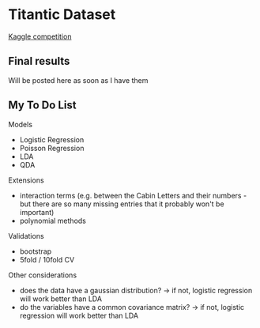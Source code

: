 # Titantic Dataset

[Kaggle competition](https://www.kaggle.com/competitions/titanic)

## Final results

Will be posted here as soon as I have them

## My To Do List
Models
- Logistic Regression
- Poisson Regression
- LDA
- QDA

Extensions
- interaction terms (e.g. between the Cabin Letters and their numbers - but there are so many missing entries that it probably won't be important)
- polynomial methods

Validations
- bootstrap
- 5fold / 10fold CV

Other considerations
- does the data have a gaussian distribution? -> if not, logistic regression will work better than LDA
- do the variables have a common covariance matrix? -> if not, logistic regression will work better than LDA
